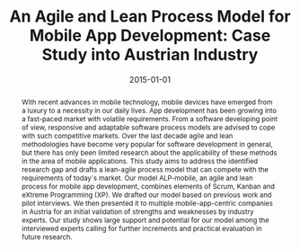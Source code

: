 ---
abstract: With recent advances in mobile technology, mobile devices have emerged from
  a luxury to a necessity in our daily lives. App development has been growing into
  a fast-paced market with volatile requirements. From a software developing point
  of view, responsive and adaptable software process models are advised to cope with
  such competitive markets. Over the last decade agile and lean methodologies have
  become very popular for software development in general, but there has only been
  limited research about the applicability of these methods in the area of mobile
  applications. This study aims to address the identified research gap and drafts
  a lean-agile process model that can compete with the requirements of today´s market.
  Our model ALP-mobile, an agile and lean process for mobile app development, combines
  elements of Scrum, Kanban and eXtreme Programming (XP). We drafted our model based
  on previous work and pilot interviews. We then presented it to multiple mobile-app-centric
  companies in Austria for an initial validation of strengths and weaknesses by industry
  experts. Our study shows large support and potential for our model among the interviewed
  experts calling for further increments and practical evaluation in future research.
authors:
- Raoul Vallon
- Lukas Wenzel
- Martin Brüggemann
- Thomas Grechenig
date: '2015-01-01'
featured: false
links:
- name: Publik
  url: https://publik.tuwien.ac.at/showentry.php?ID=246545&lang=2
publication: Journal of Software (JSW), 10 (2015), 11; S. 1245 - 1264
publication_types:
- '2'
publishDate: '2015-01-01'
title: 'An Agile and Lean Process Model for Mobile App Development: Case Study into
  Austrian Industry'
url_pdf: ''
---
